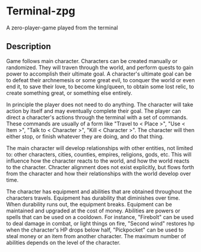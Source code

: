 # Terminal-zpg
A zero-player-game played from the terminal

## Description
Game follows main character. Characters can be created manually or randomized. They will traven through the world, and perform quests to gain power to accomplish their ultimate goal. A character's ultimate goal can be to defeat their archnemesis or some great evil, to conquer the world or even end it, to save their love, to become king/queen, to obtain some lost relic, to create something great, or something else entirely.

In principle the player does not need to do anything. The character will take action by itself and may eventually complete their goal. The player can direct a character's actions through the terminal with a set of commands. These commands are usually of a form like "Travel to < Place >", "Use < Item >", "Talk to < Character >", "Kill < Character >". The character will then either stop, or finish whatever they are doing, and do that thing.

The main character will develop relationships with other entities, not limited to: other characters, cities, counties, empires, religions, gods, etc. This will influence how the character reacts to the world, and how the world reacts to the character. Chracter alignment does not exist explicitly, but flows forth from the character and how their relationships with the world develop over time.

The character has equipment and abilities that are obtained throughout the characters travels. Equipment has durability that diminishes over time. When durability runs out, the equipment breaks. Equipment can be maintained and upgraded at the cost of money. Abilities are powers or spells that can be used on a cooldown. For instance, "Firebolt" can be used to deal damage in combat, or light things on fire, "Second wind" restores hp when the character's HP drops below half, "Pickpocket" can be used to steal money or an item from another character. The maximum number of abilities depends on the level of the character.

